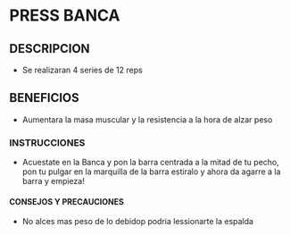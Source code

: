 # PRESS BANCA
## DESCRIPCION
- Se realizaran 4 series de 12 reps
## BENEFICIOS
- Aumentara la masa muscular y la resistencia a la hora de alzar peso

### INSTRUCCIONES

- Acuestate en la Banca y pon la barra centrada a la mitad de tu pecho, pon tu pulgar en la marquilla de la barra estiralo y ahora da agarre a la barra y empieza!

#### CONSEJOS Y PRECAUCIONES

- No alces mas peso de lo debidop podria lessionarte la espalda 